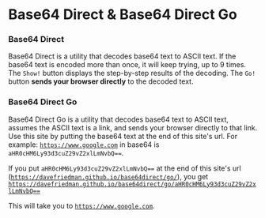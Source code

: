 # Base64 Direct & Base64 Direct Go

### Base64 Direct

Base64 Direct is a utility that decodes base64 text to ASCII text. If the base64
text is encoded more than once, it will keep trying, up to 9 times.
The <code>Show!</code> button displays the step-by-step results of the decoding.
The <code>Go!</code> button <strong>sends your browser directly</strong> to the
decoded text.

### Base64 Direct Go
Base64 Direct Go is a utility that decodes base64 text to ASCII text, assumes
the ASCII text is a link, and sends your browser directly to that link.
Use this site by putting the base64 text at the end of this site's url.
For example: <code>https://www.google.com</code> in base64 is
<code>aHR0cHM6Ly93d3cuZ29vZ2xlLmNvbQ==</code>.

If you put <code>aHR0cHM6Ly93d3cuZ29vZ2xlLmNvbQ==</code> at the end of
this site's url (<code>https://davefriedman.github.io/base64direct/go/</code>),
you get <code><a
href="https://davefriedman.github.io/base64direct/go/aHR0cHM6Ly93d3cuZ29vZ2xlLmNvbQ==">https://davefriedman.github.io/base64direct/go/aHR0cHM6Ly93d3cuZ29vZ2xlLmNvbQ==</a></code>

This will take you to <code>https://www.google.com</code>.